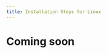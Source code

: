 ```yaml
---
title: Installation Steps for Linux
---
```


# Coming soon

<style>
    * {
        scroll-behavior: smooth;
    }
</style>
